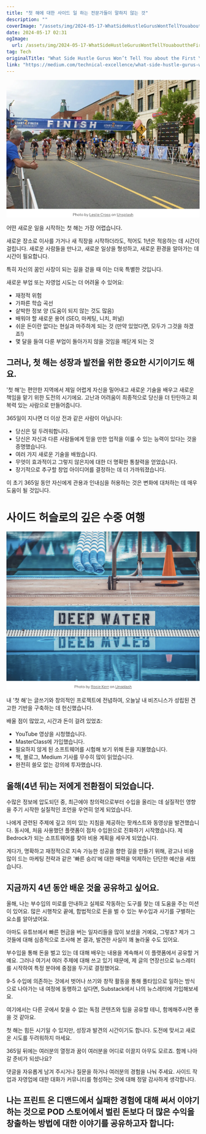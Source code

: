 ```yaml
---
title: "첫 해에 대한 사이드 일 하는 전문가들이 말하지 않는 것"
description: ""
coverImage: "/assets/img/2024-05-17-WhatSideHustleGurusWontTellYouabouttheFirstYear_0.png"
date: 2024-05-17 02:31
ogImage: 
  url: /assets/img/2024-05-17-WhatSideHustleGurusWontTellYouabouttheFirstYear_0.png
tag: Tech
originalTitle: "What Side Hustle Gurus Won’t Tell You about the First Year"
link: "https://medium.com/technical-excellence/what-side-hustle-gurus-wont-tell-you-about-the-first-year-dd80f72a0c66"
---
```



![2024-05-17-WhatSideHustleGurusWontTellYouabouttheFirstYear_0.png](/assets/img/2024-05-17-WhatSideHustleGurusWontTellYouabouttheFirstYear_0.png)

어떤 새로운 일을 시작하는 첫 해는 가장 어렵습니다.

새로운 장소로 이사를 가거나 새 직장을 시작하더라도, 적어도 1년은 적응하는 데 시간이 걸립니다. 새로운 사람들을 만나고, 새로운 일상을 형성하고, 새로운 환경을 알아가는 데 시간이 필요합니다.

특히 자신의 꿈인 사장이 되는 길을 걷을 때 이는 더욱 특별한 것입니다.

<div class="content-ad"></div>

새로운 부업 또는 자영업 시도는 더 어려울 수 있어요:

- 재정적 위험
- 가파른 학습 곡선
- 샅박한 정보 양 (도움이 되지 않는 것도 많음)
- 배워야 할 새로운 용어 (SEO, 마케팅, 니치, 퍼널)
- 쉬운 돈이란 없다는 현실과 마주하게 되는 것 (만약 있었다면, 모두가 그것을 하겠죠!)
- 몇 달을 들여 다룬 부업이 돌아가지 않을 것임을 깨닫게 되는 것

## 그러나, 첫 해는 성장과 발전을 위한 중요한 시기이기도 해요.

'첫 해'는 편안한 지역에서 제일 어렵게 자신을 밀어내고 새로운 기술을 배우고 새로운 책임을 맡기 위한 도전의 시기에요. 고난과 어려움이 최종적으로 당신을 더 탄탄하고 회복력 있는 사람으로 만들어줍니다.

<div class="content-ad"></div>

365일이 지나면 더 이상 전과 같은 사람이 아닙니다:

- 당신은 덜 두려워합니다.
- 당신은 자신과 다른 사람들에게 믿을 만한 업적을 이룰 수 있는 능력이 있다는 것을 증명했습니다.
- 여러 가지 새로운 기술을 배웠습니다.
- 무엇이 효과적이고 그렇지 않은지에 대한 더 명확한 통찰력을 얻었습니다.
- 장기적으로 추구할 창업 아이디어를 결정하는 데 더 가까워졌습니다.

이 초기 365일 동안 자신에게 관용과 인내심을 허용하는 것은 변화에 대처하는 데 매우 도움이 될 것입니다.

# 사이드 허슬로의 깊은 수중 여행

<div class="content-ad"></div>

![WhatSideHustleGurusWontTellYouabouttheFirstYear_1.png](/assets/img/2024-05-17-WhatSideHustleGurusWontTellYouabouttheFirstYear_1.png)

내 '첫 해'는 글쓰기와 창의적인 프로젝트에 전념하여, 오늘날 내 비즈니스가 성립된 견고한 기반을 구축하는 데 헌신했습니다.

배울 점이 많았고, 시간과 돈이 걸려 있었죠:

- YouTube 영상을 시청했습니다.
- MasterClass에 가입했습니다.
- 필요하지 않게 된 소프트웨어를 시험해 보기 위해 돈을 지불했습니다.
- 책, 블로그, Medium 기사를 무수히 많이 읽었습니다.
- 완전히 쓸모 없는 강의에 투자했습니다.

<div class="content-ad"></div>

## 올해(4년 뒤)는 저에게 전환점이 되었습니다. 

수많은 정보에 압도되던 중, 최근에야 창의력으로부터 수입을 올리는 데 실질적인 영향을 주기 시작한 실질적인 조언을 우연히 얻게 되었습니다.

나에게 관련된 주제에 깊고 의미 있는 지침을 제공하는 팟캐스트와 동영상을 발견했습니다. 동시에, 처음 사용했던 플랫폼이 점차 수입원으로 진화하기 시작했습니다. 제 Bedrock가 되는 소프트웨어를 찾아 비용 계획을 세우게 되었습니다.

게다가, 명확하고 재정적으로 지속 가능한 성공을 향한 길을 만들기 위해, 광고나 비용 많이 드는 마케팅 전략과 같은 '빠른 승리'에 대한 매력을 억제하는 단단한 예산을 세웠습니다.

<div class="content-ad"></div>

## 지금까지 4년 동안 배운 것을 공유하고 싶어요.

올해, 나는 부수입의 미로를 안내하고 실제로 작동하는 도구를 찾는 데 도움을 주는 미션이 있어요. 많은 시행착오 끝에, 합법적으로 돈을 벌 수 있는 부수입과 사기를 구별하는 요소를 알아냈어요.

아마도 유튜브에서 빠른 현금을 버는 일자리들을 많이 보셨을 거예요, 그렇죠? 제가 그것들에 대해 심층적으로 조사해 본 결과, 발견한 사실이 꽤 놀라울 수도 있어요.

부수입을 통해 돈을 벌고 있는 데 대해 배우는 내용을 계속해서 이 플랫폼에서 공유할 거예요. 그러나 여기서 여러 주제에 대해 쓰고 있기 때문에, 제 글의 연장선으로 뉴스레터를 시작하여 특정 분야에 중점을 두기로 결정했어요.

<div class="content-ad"></div>

9-5 수입에 의존하는 것에서 벗어나 쓰기와 창작 활동을 통해 풀타임으로 일하는 방식으로 나아가는 내 여정에 동행하고 싶다면, Substack에서 나의 뉴스레터에 가입해보세요.

여기에서는 다른 곳에서 찾을 수 없는 독점 콘텐츠와 팁을 공유할 테니, 함께해주시면 좋을 것 같아요.

첫 해는 힘든 시기일 수 있지만, 성장과 발견의 시간이기도 합니다. 도전에 맞서고 새로운 시도를 두려워하지 마세요.

365일 뒤에는 여러분의 열정과 꿈이 여러분을 어디로 이끌지 아무도 모르죠. 함께 나아갈 준비가 되셨나요?

<div class="content-ad"></div>

댓글을 자유롭게 남겨 주시거나 질문을 하거나 여러분의 경험을 나눠 주세요. 사이드 작업과 자영업에 대한 대화가 커뮤니티를 형성하는 것에 대해 정말 감사하게 생각합니다.

## 나는 프린트 온 디맨드에서 실패한 경험에 대해 써서 이야기하는 것으로 POD 스토어에서 벌린 돈보다 더 많은 수익을 창출하는 방법에 대한 이야기를 공유하고자 합니다: